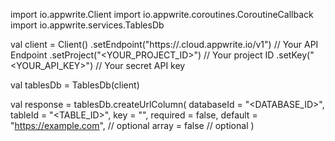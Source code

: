 import io.appwrite.Client
import io.appwrite.coroutines.CoroutineCallback
import io.appwrite.services.TablesDb

val client = Client()
    .setEndpoint("https://<REGION>.cloud.appwrite.io/v1") // Your API Endpoint
    .setProject("<YOUR_PROJECT_ID>") // Your project ID
    .setKey("<YOUR_API_KEY>") // Your secret API key

val tablesDb = TablesDb(client)

val response = tablesDb.createUrlColumn(
    databaseId = "<DATABASE_ID>",
    tableId = "<TABLE_ID>",
    key = "",
    required = false,
    default = "https://example.com", // optional
    array = false // optional
)
